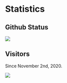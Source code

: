 # Statistics

## Github Status

![](https://github-readme-stats.vercel.app/api?username=zhouweitong3&show_icons=true&theme=radical)

## Visitors

Since November 2nd, 2020.

![](https://profile-counter.glitch.me/zhouweitong3/count.svg)
